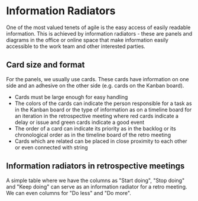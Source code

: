 # Information Radiators
One of the most valued tenets of agile is the easy access of easily readable information. This is achieved by information radiators - these are panels and diagrams in the office or online space that make information easily accessible to the work team and other interested parties.

## Card size and format
For the panels, we usually use cards. These cards have information on one side and an adhesive on the other side (e.g. cards on the Kanban board).
- Cards must be large enough for easy handling
- The colors of the cards can indicate the person responsible for a task as in the Kanban board or the type of information as on a timeline board for an iteration in the retrospective meeting where red cards indicate a delay or issue and green cards indicate a good event
- The order of a card can indicate its priority as in the backlog or its chronological order as in the timeline board of the retro meeting
- Cards which are related can be placed in close proximity to each other or even connected with string

## Information radiators in retrospective meetings
A simple table where we have the columns as "Start doing", "Stop doing" and "Keep doing" can serve as an information radiator for a retro meeting. We can even columns for "Do less" and "Do more".
